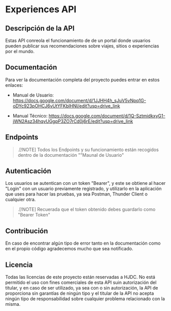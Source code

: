 # Experiences API
## Descripción de la API

Estas API conreola el funcionamiento de de un portal donde usuarios pueden publicar sus recomendaciones sobre viajes, sitios o experiencias por el mundo.

## Documentación

Para ver la documentación completa del proyecto puedes entrar en estos enlaces:

  - Manual de Usuario: https://docs.google.com/document/d/1JJHH4h_sJuV5vNpq1G-oDYc923pOHCJ6vUtYFKblHNI/edit?usp=drive_link

  - Manual Técnico: https://docs.google.com/document/d/1Q-SztmidkxyG1-jWN2Asz34hqvUGgpP3ZO7rCd0j6rE/edit?usp=drive_link

## Endpoints 
> .[!NOTE]
> Todos los Endpoints y su funcionamiento están recogidos dentro de la documentación ""Maunal de Usuario"

## Autenticación

Los usuarios se autentican con un token "Bearer", y este se obtiene al hacer "Login" con un usuario previamente registrado, y utilizarlo en la aplicación que uses para hacer las pruebas, ya sea Postman, Thunder Client o cualquier otra.

> .[!NOTE]
> Recuerada que el token obtenido debes guardarlo como "Bearer Token"

## Contribución

En caso de encontrar algún tipo de error tanto en la documentación como en el propio código agradecemos mucho que sea notificado.

## Licencia

Todas las licencias de este proyecto están reservadas a HJDC. No está permitido el uso con fines comerciales de esta API suin autorización del titular, y en caso de ser utilizado, ya sea con o sin autorización, la API de proporciona sin garantías de ningún tipo y el titular de la API no acepta ningún tipo de responsabilidad sobre cualquier problema relacionado con la misma.

